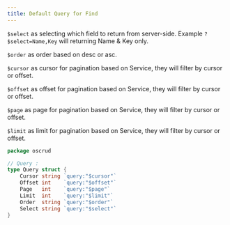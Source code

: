 ```yaml
---
title: Default Query for Find
---
```


`$select` as selecting which field to return from server-side. Example `?$select=Name,Key` will returning Name & Key only.

`$order` as order based on desc or asc.

`$cursor` as cursor for pagination based on Service, they will filter by cursor or offset.

`$offset` as offset for pagination based on Service, they will filter by cursor or offset.

`$page` as page for pagination based on Service, they will filter by cursor or offset.

`$limit` as limit for pagination based on Service, they will filter by cursor or offset.

```go
package oscrud

// Query :
type Query struct {
	Cursor string `query:"$cursor"`
	Offset int    `query:"$offset"`
	Page   int    `query:"$page"`
	Limit  int    `query:"$limit"`
	Order  string `query:"$order"`
	Select string `query:"$select"`
}
```